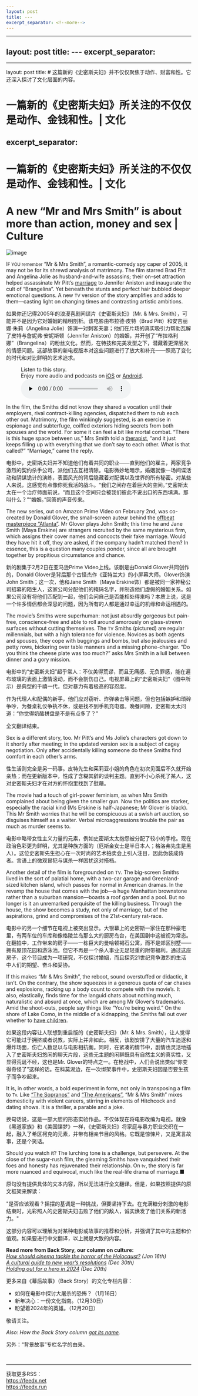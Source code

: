 ```yaml
---
layout: post
title: ---
excerpt_separator: <!--more-->
---
```



<!--more-->

---
layout: post
title: ---
excerpt_separator: <!--more-->
---


<!--more-->

---
layout: post
title: # 这篇新的《史密斯夫妇》并不仅仅聚焦于动作、财富和性。它还深入探讨了文化层面的内容。


# 一篇新的《史密斯夫妇》所关注的不仅仅是动作、金钱和性。| 文化
excerpt_separator: <!--more-->
---


<!--more-->

# 一篇新的《史密斯夫妇》所关注的不仅仅是动作、金钱和性。| 文化


# A new “Mr and Mrs Smith” is about more than action, money and sex | Culture

![image](https://images.weserv.nl/?url=www.economist.com/img/b/1280/720/90/media-assets/image/20240203_CUP004.jpg)

<div></div><p><span>I</span><small>F YOU remember</small> “Mr &amp; Mrs Smith”, a romantic-comedy spy caper of 2005, it may not be for its shrewd analysis of matrimony. The film starred Brad Pitt and Angelina Jolie as husband-and-wife assassins; their on-set attraction helped assassinate Mr Pitt’s <a href="https://www.economist.com/international/2022/01/22/divorce-in-the-rich-world-is-getting-less-nasty">marriage</a> to Jennifer Aniston and inaugurate the cult of “Brangelina”. Yet beneath the stunts and perfect hair bubbled deeper emotional questions. A new <small>TV</small> version of the story amplifies and adds to them—casting light on changing times and contrasting artistic ambitions.</p>

如果你还记得2005年的浪漫喜剧间谍片《史密斯夫妇》（Mr. & Mrs. Smith），可能并不是因为它对婚姻的精明剖析。该电影由布拉德·皮特（Brad Pitt）和安吉丽娜·朱莉（Angelina Jolie）饰演一对刺客夫妻；他们在片场的真实吸引力帮助瓦解了皮特与詹妮弗·安妮斯顿（Jennifer Aniston）的婚姻，并开创了“布拉格利娜”（Brangelina）的粉丝文化。然而，在特技和完美发型之下，潜藏着更深层次的情感问题。这部故事的新电视版本对这些问题进行了放大和补充——照亮了变化的时代和对比鲜明的艺术追求。


<div><figure><div><figcaption>Listen to this story.</figcaption> <span>Enjoy more audio and podcasts on<!-- --> <a href="https://www.economist.comhttps://economist-app.onelink.me/d2eC/bed1b25" id="audio-ios-cta" rel="noreferrer" target="_blank">iOS</a> <!-- -->or<!-- --> <a href="https://www.economist.comhttps://economist-app.onelink.me/d2eC/7f3c199" id="audio-android-cta" rel="noreferrer" target="_blank">Android</a>.</span></div><audio controls="" id="audio-player" preload="none" src="https://www.economist.com/media-assets/audio/092%20Culture%20-%20Back%20Story-cdb6cb6365394d7ab7bee7cd16f657c9.mp3" title="A new “Mr and Mrs Smith” is about more than action, money and sex"><p>Your browser does not support the &lt;audio&gt; element.</p></audio><div><div></div></div></figure></div><p>In the film, the Smiths did not know they shared a vocation until their employers, rival contract-killing agencies, dispatched them to rub each other out. Matrimony, the film winkingly suggested, is an exercise in espionage and subterfuge, coiffed exteriors hiding secrets from both spouses and the world. For some it can feel a bit like mortal combat. “There is this huge space between us,” Mrs Smith told a <a href="https://www.economist.com/culture/2023/01/31/a-wave-of-films-and-television-shows-is-exploring-psychotherapy">therapist</a>, “and it just keeps filling up with everything that we don’t say to each other. What is that called?” “Marriage,” came the reply.</p>

电影中，史密斯夫妇并不知道他们有着共同的职业——直到他们的雇主，两家竞争激烈的契约杀手公司，派他们去互相清除。电影微妙地暗示，婚姻就像一场间谍活动和阴谋诡计的演练，表面风光的背后隐藏着对配偶以及世界的所有秘密。对某些人来说，这感觉有点像你死我活的战斗。“我们之间存在着巨大的空间。”史密斯太太在一个治疗师面前说，“而且这个空间只会被我们彼此不说出口的东西填满。那叫什么？”“婚姻。”回答的声音传来。


<p>The new series, out on Amazon Prime Video on February 2nd, was co-created by Donald Glover, the small-screen auteur behind the <a href="https://www.economist.com/culture/2022/04/16/atlanta-matches-method-with-message-to-sensational-effect">offbeat masterpiece “Atlanta”</a>. Mr Glover plays John Smith; this time he and Jane Smith (Maya Erskine) are strangers recruited by the same mysterious firm, which assigns their cover names and concocts their fake marriage. Would they have hit it off, they are asked, if the company hadn’t matched them? In essence, this is a question many couples ponder, since all are brought together by propitious circumstance and chance.</p>

新的剧集于2月2日在亚马逊Prime Video上线。该剧是由Donald Glover共同创作的，Donald Glover是背后那个古怪杰作《亚特兰大》的小屏幕大师。Glover饰演John Smith；这一次，他和Jane Smith（Maya Erskine饰）都是被同一家神秘公司招募的陌生人，这家公司分配他们的掩码名字，并制造他们虚假的婚姻关系。如果公司没有将他们匹配到一起，他们会问自己是否能相处得来吗？本质上说，这是一个许多情侣都会深思的问题，因为所有的人都是通过幸运的机缘和命运相遇的。


<div><div><div id="econ-1"></div></div></div><p>The movie’s Smiths were superhuman: not just absurdly gorgeous but pain-free, conscience-free and able to roll around amorously on glass-strewn surfaces without cutting themselves. The <small>TV</small> Smiths (pictured) are regular millennials, but with a high tolerance for violence. Novices as both agents and spouses, they cope with buggings and bombs, but also jealousies and petty rows, bickering over table manners and a missing phone-charger. “Do you think the cheese plate was too much?” asks Mrs Smith in a lull between dinner and a gory mission.</p>

电影中的“史密斯夫妇”超乎常人：不仅美得荒谬，而且无痛感、无负罪感，能在遍布玻璃的表面上激情滚动，而不会割伤自己。电视屏幕上的“史密斯夫妇”（图中所示）是典型的千禧一代，但对暴力有着极高的容忍度。

作为代理人和配偶的新手，他们应对窃听、炸弹袭击等问题，但也包括嫉妒和琐碎争吵，为餐桌礼仪争执不休，或是找不到手机充电器。晚餐间隙，史密斯太太问道：“你觉得奶酪拼盘是不是有点多了？”

全文翻译结束。


<p>Sex is a different story, too. Mr Pitt’s and Ms Jolie’s characters got down to it shortly after meeting; in the updated version sex is a subject of cagey negotiation. Only after accidentally killing someone do these Smiths find comfort in each other’s arms.</p>

性生活则完全是另一码事。皮特先生和茱莉亚小姐的角色在初次见面后不久就开始亲热；而在更新版本中，性成了含糊其辞的谈判主题。直到不小心杀死了某人，这对史密斯夫妇才在对方的怀抱里找到了慰藉。


<p>The movie had a touch of girl-power feminism, as when Mrs Smith complained about being given the smaller gun. Now the politics are starker, especially the racial kind (Ms Erskine is half-Japanese; Mr Glover is black). This Mr Smith worries that he will be conspicuous at a swish art auction, so disguises himself as a waiter. Verbal microaggressions trouble the pair as much as murder seems to.</p>

电影中略带女性主义力量的元素，例如史密斯太太抱怨被分配了较小的手枪。现在政治色彩更为鲜明，尤其是种族方面的（厄斯金女士是半日本人；格洛弗先生是黑人）。这位史密斯先生担心在一次时尚的艺术拍卖会上引人注目，因此伪装成侍者。言语上的微观冒犯与谋杀一样困扰这对搭档。


<p>Another detail of the film is foregrounded on <small>TV</small>. The big-screen Smiths lived in the sort of palatial home, with a two-car garage and Greenland-sized kitchen island, which passes for normal in American dramas. In the revamp the house that comes with the job—a huge Manhattan brownstone rather than a suburban mansion—boasts a roof garden and a pool. But no longer is it an unremarked perquisite of the killing business. Through the house, the show becomes a study, not only of marriage, but of the aspirations, grind and compromises of the 21st-century rat-race.</p>

电影中的另一个细节在电视上被突出显示。大银幕上的史密斯一家住在那种豪宅里，有两车位的车库和像格陵兰岛那么大的厨房岛台，在美国剧中这被视为常态。在翻拍中，工作带来的房子——一栋巨大的曼哈顿褐石公寓，而不是郊区别墅——拥有屋顶花园和游泳池。但它不再是一个杀人事业无足轻重的附带福利。通过这座房子，这个节目成为一项研究，不仅探讨婚姻，而且探究21世纪竞争激烈的生活中人们的期望、奋斗和妥协。


<div><div><div id="econ-2"></div></div></div><p>If this makes “Mr &amp; Mrs Smith”, the reboot, sound overstuffed or didactic, it isn’t. On the contrary, the show squeezes in a generous quota of car chases and explosions, racking up a body count to compete with the movie’s. It also, elastically, finds time for the languid chats about nothing much, naturalistic and absurd at once, which are among Mr Glover’s trademarks. Amid the shoot-outs, people say things like “You’re being weird.” On the shore of Lake Como, in the middle of a kidnapping, the Smiths fall out over whether to <a href="https://www.economist.com/interactive/graphic-detail/2024/01/30/how-motherhood-hurts-careers">have children</a>.</p>

如果这段内容让人联想到重启版的《史密斯夫妇》（Mr. & Mrs. Smith），让人觉得它可能过于拥挤或者说教，实际上并非如此。相反，该剧安排了大量的汽车追逐和爆炸场面，伤亡人数足以与电影相抗衡。同时，在紧凑的情节中，剧情也灵活地插入了史密斯夫妇悠闲的聊天片段，这些无主题的闲聊既具有自然主义的真实性，又显得荒诞不经，这也是Mr. Glover的特点之一。在枪战中，人们会说出类似“你变得奇怪了”这样的话。在科莫湖边，在一次绑架事件中，史密斯夫妇因是否要生孩子而争吵起来。


<p>It is, in other words, a bold experiment in form, not only in transposing a film to <small>Tv.</small> Like <a href="https://www.economist.com/culture/2024/01/09/the-sopranos-offered-a-dark-distortion-of-the-american-dream">“The Sopranos”</a> and <a href="https://www.economist.com/books-and-arts/2018/06/30/the-death-of-the-archetypal-russian-villain">“The Americans”</a>, “Mr &amp; Mrs Smith” mixes domesticity with violent careers, stirring in elements of Hitchcock and dating shows. It is a thriller, a parable and a joke.</p>

换句话说，这是一部大胆的形态实验作品，不仅体现在将电影改编为电视。就像《黑道家族》和《美国谍梦》一样，《史密斯夫妇》将家庭与暴力职业交织在一起，融入了希区柯克的元素，并带有相亲节目的风格。它既是惊悚片，又是寓言故事，还是个笑话。


<p>Should you watch it? The lurching tone is a challenge, but persevere. At the close of the sugar-rush film, the gleaming Smiths have vanquished their foes and honesty has rejuvenated their relationship. On <small>tv</small>, the story is far more nuanced and equivocal, much like the real-life drama of marriage.<span>■</span></p>

原句没有提供具体的文本内容，所以无法进行全文翻译。但是，如果按照提供的原文框架来解读：

"是否应该观看？摇摆的基调是一种挑战，但要坚持下去。在充满糖分刺激的电影结束时，光彩照人的史密斯夫妇击败了他们的敌人，诚实焕发了他们关系的新活力。"

这部分内容可以理解为对某种电影或故事的推荐和分析，并强调了其中的主题和价值观。如果要进行中文翻译，以上就是大致的内容。


<p><b>Read more from Back Story, our column on culture:</b><br/><i><a href="https://www.economist.com/culture/2024/01/16/how-should-cinema-tackle-the-horror-of-the-holocaust">How should cinema tackle the horror of the Holocaust?</a> (Jan 16th)</i><br/><i><a href="https://www.economist.com/culture/2023/12/30/a-cultural-guide-to-new-years-resolutions">A cultural guide to new year’s resolutions</a> (Dec 30th)</i><br/><i><a href="https://www.economist.com/culture/2023/12/20/holding-out-for-a-hero-in-2024">Holding out for a hero in 2024</a> (Dec 20th)</i></p>

更多来自《幕后故事》（Back Story）的文化专栏内容：

- 如何在电影中探讨大屠杀的恐怖？（1月16日）
- 新年决心：一份文化指南。（12月30日）
- 盼望着2024年的英雄。（12月20日）

敬请关注。


<p><i>Also: How the Back Story column <a href="https://www.economist.com/culture/2021/08/20/the-back-story-of-back-story">got its name</a>.</i></p>

另外：“背景故事”专栏名字的由来。


<br/><hr/><div>获取更多RSS：<br/><a href="https://feedx.net" style="color: orange;" target="_blank">https://feedx.net</a> <br/><a href="https://feedx.run" style="color: orange;" target="_blank">https://feedx.run</a><br/></div>